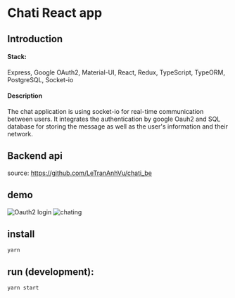 # Chati React app

## Introduction

#### Stack: 

Express, Google OAuth2, Material-UI, React, Redux, TypeScript, TypeORM, PostgreSQL, Socket-io

#### Description

The chat application is using socket-io for real-time communication between users. It integrates the authentication by google Oauh2 and SQL database for storing the message as well as the user's information and their network.


## Backend api 

source: https://github.com/LeTranAnhVu/chati_be

## demo
![Oauth2 login ](https://github.com/LeTranAnhVu/chati_fe/blob/develop/demo/demo2.gif)
![chating ](https://github.com/LeTranAnhVu/chati_fe/blob/develop/demo/demo1.gif)

## install 
```shell script
yarn
```

## run (development):
```shell script
yarn start
```
